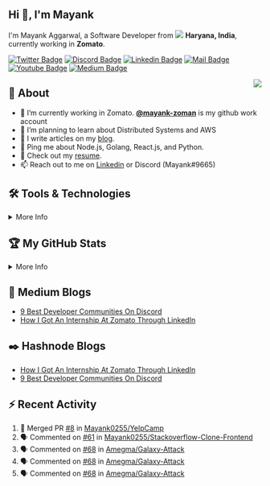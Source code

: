 ## Hi 👋, I'm Mayank
I'm Mayank Aggarwal, a Software Developer from <img src="https://user-images.githubusercontent.com/43780137/221352179-29b7efa2-6548-4101-99ec-eb914cbf56e6.png" width="14px"> __Haryana, India__, currently working in __Zomato__.

[![Twitter Badge](https://img.shields.io/badge/-@Mayank0255-1ca0f1?style=flat&labelColor=1ca0f1&logo=twitter&logoColor=white)](https://twitter.com/Mayank0255)
[![Discord Badge](https://img.shields.io/badge/mayank0255-7289DA?style=flat&labelColor=7289DA&logo=discord&logoColor=white)](https://discords.com/bio/p/mayank0255)
[![Linkedin Badge](https://img.shields.io/badge/-Mayank%20Aggarwal-0e76a8?style=flat&labelColor=0e76a8&logo=linkedin&logoColor=white)](https://www.linkedin.com/in/mayank-aggarwal-14301b168/)
[![Mail Badge](https://img.shields.io/badge/-mayank2aggarwal-c0392b?style=flat&labelColor=c0392b&logo=gmail&logoColor=white)](mailto:mayank2aggarwal@gmail.com)
[![Youtube Badge](https://img.shields.io/badge/-Mayank-e74c3c?style=flat&labelColor=e74c3c&logo=youtube&logoColor=white)](https://www.youtube.com/channel/UCKIoMO8RvlAh7bIUfT2Nmsg)
[![Medium Badge](https://img.shields.io/badge/@mayank0255-12100E?style=flat&labelColor=12100E&logo=medium&logoColor=white)](https://medium.com/@mayank0255)

<img align="right" src="https://media1.giphy.com/media/13HgwGsXF0aiGY/giphy.gif" />

## 🧐 About
- 🔭 I’m currently working in Zomato. __[@mayank-zoman](https://github.com/mayank-zoman)__ is my github work account
- 🌱 I’m planning to learn about Distributed Systems and AWS
- 📝 I write articles on my [blog](https://medium.com/@mayank0255).
- 💬 Ping me about Node.js, Golang, React.js, and Python.
- 📙 Check out my [resume](https://drive.google.com/file/d/166e2xFXKtiIDEjSq9gUgKUxuM4XDHEMN/view?usp=sharing).
- 📫 Reach out to me on [Linkedin](https://www.linkedin.com/in/mayank-aggarwal-14301b168/) or Discord (Mayank#9665)

## 🛠️ Tools & Technologies
<details>
  <summary>More Info</summary>

  ### Things I code with: 
  <span><img src="https://cdn.jsdelivr.net/gh/devicons/devicon@latest/icons/javascript/javascript-original.svg" width="30px"></span>&nbsp;
  <span><img src="https://cdn.jsdelivr.net/gh/devicons/devicon@latest/icons/nodejs/nodejs-original.svg" width="30px"></span>&nbsp;
  <span><img src="https://cdn.jsdelivr.net/gh/devicons/devicon@latest/icons/python/python-original.svg" width="30px"></span>&nbsp;
  <span><img src="https://cdn.jsdelivr.net/gh/devicons/devicon@latest/icons/react/react-original.svg" width="30px"></span>&nbsp;
  <span><img src="https://cdn.jsdelivr.net/gh/devicons/devicon@latest/icons/redux/redux-original.svg" width="30px"></span>&nbsp;
  <span><img src="https://cdn.jsdelivr.net/gh/devicons/devicon@latest/icons/mysql/mysql-original.svg" width="30px"></span>&nbsp;
  <span><img src="https://cdn.jsdelivr.net/gh/devicons/devicon@latest/icons/mongodb/mongodb-original.svg" width="30px"></span>&nbsp;
  <span><img src="https://cdn.jsdelivr.net/gh/devicons/devicon@latest/icons/html5/html5-plain.svg" width="30px"></span>&nbsp;
  <span><img src="https://cdn.jsdelivr.net/gh/devicons/devicon@latest/icons/css3/css3-plain.svg" width="30px"></span>&nbsp;

  ### Tools I use:
  <span><img src="https://cdn.jsdelivr.net/gh/devicons/devicon@latest/icons/git/git-plain.svg" width="30px"></span>&nbsp;
  <span><img src="https://cdn.worldvectorlogo.com/logos/tableau-software.svg" width="30px"></span>&nbsp;
  <span><img src="https://avatars.githubusercontent.com/u/10251060?s=200&v=4" width="30px"></span>&nbsp;
  <span><img src="https://cdn.jsdelivr.net/gh/devicons/devicon/icons/vscode/vscode-original.svg" width="30px"></span>&nbsp;
  <span><img src="https://upload.wikimedia.org/wikipedia/commons/c/c0/WebStorm_Icon.svg" width="30px"></span>&nbsp;
  <span><img src="https://upload.wikimedia.org/wikipedia/commons/1/1d/PyCharm_Icon.svg" width="30px"></span>&nbsp;

  ### Things I am learning:
  <span><img src="https://cdn.jsdelivr.net/gh/devicons/devicon@latest/icons/flutter/flutter-original.svg" width="30px"></span>&nbsp;
  <span><img src="https://cdn.jsdelivr.net/gh/devicons/devicon@latest/icons/typescript/typescript-plain.svg" width="30px"></span>&nbsp;
  <span><img src="https://cdn.jsdelivr.net/gh/devicons/devicon@latest/icons/nestjs/nestjs-plain.svg" width="30px"></span>&nbsp;

</details>

## 🏆 My GitHub Stats
<details>
  <summary>More Info</summary>
  <br/>
  
  [![](https://raw.githubusercontent.com/Mayank0255/Mayank0255/main/profile-summary-card-output/vue/0-profile-details.svg)](https://github.com/vn7n24fzkq/github-profile-summary-cards)
  [![](https://raw.githubusercontent.com/Mayank0255/Mayank0255/main/profile-summary-card-output/vue/1-repos-per-language.svg)](https://github.com/vn7n24fzkq/github-profile-summary-cards) [![](https://raw.githubusercontent.com/Mayank0255/Mayank0255/main/profile-summary-card-output/vue/2-most-commit-language.svg)](https://github.com/vn7n24fzkq/github-profile-summary-cards)
  [![](https://raw.githubusercontent.com/Mayank0255/Mayank0255/main/profile-summary-card-output/vue/3-stats.svg)](https://github.com/vn7n24fzkq/github-profile-summary-cards)

</details>

## 📝 Medium Blogs
<!-- MEDIUM-STORY-LIST:START -->
- [9 Best Developer Communities On Discord](https://levelup.gitconnected.com/9-best-developer-communities-on-discord-c673b8ab3a1c?source=rss-62889aba2ad1------2)
- [How I Got An Internship At Zomato Through LinkedIn](https://levelup.gitconnected.com/how-i-got-an-internship-at-zomato-through-linkedin-be486cf23628?source=rss-62889aba2ad1------2)
<!-- MEDIUM-STORY-LIST:END -->

## ✒️ Hashnode Blogs
<!-- HASHNODE_BLOG:START -->
- [How I Got An Internship At Zomato Through LinkedIn](https://mayank0255.hashnode.dev/how-i-got-an-internship-at-zomato-through-linkedin-cl5flf3iz08hznunva6frd6ew)
- [9 Best Developer Communities On Discord](https://mayank0255.hashnode.dev/9-best-developer-communities-on-discord-clc51kteh000408l5gi7ofv7s)
<!-- HASHNODE_BLOG:END -->

## ⚡ Recent Activity
  
  <!--START_SECTION:activity-->
1. 🎉 Merged PR [#8](https://github.com/Mayank0255/YelpCamp/pull/8) in [Mayank0255/YelpCamp](https://github.com/Mayank0255/YelpCamp)
2. 🗣 Commented on [#61](https://github.com/Mayank0255/Stackoverflow-Clone-Frontend/issues/61) in [Mayank0255/Stackoverflow-Clone-Frontend](https://github.com/Mayank0255/Stackoverflow-Clone-Frontend)
3. 🗣 Commented on [#68](https://github.com/Amegma/Galaxy-Attack/issues/68) in [Amegma/Galaxy-Attack](https://github.com/Amegma/Galaxy-Attack)
4. 🗣 Commented on [#68](https://github.com/Amegma/Galaxy-Attack/issues/68) in [Amegma/Galaxy-Attack](https://github.com/Amegma/Galaxy-Attack)
5. 🗣 Commented on [#68](https://github.com/Amegma/Galaxy-Attack/issues/68) in [Amegma/Galaxy-Attack](https://github.com/Amegma/Galaxy-Attack)
  <!--END_SECTION:activity-->
